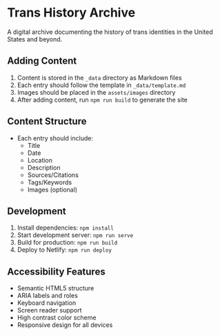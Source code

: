 # Trans History Archive

A digital archive documenting the history of trans identities in the United States and beyond.

## Adding Content

1. Content is stored in the `_data` directory as Markdown files
2. Each entry should follow the template in `_data/template.md`
3. Images should be placed in the `assets/images` directory
4. After adding content, run `npm run build` to generate the site

## Content Structure

- Each entry should include:
  - Title
  - Date
  - Location
  - Description
  - Sources/Citations
  - Tags/Keywords
  - Images (optional)

## Development

1. Install dependencies: `npm install`
2. Start development server: `npm run serve`
3. Build for production: `npm run build`
4. Deploy to Netlify: `npm run deploy`

## Accessibility Features

- Semantic HTML5 structure
- ARIA labels and roles
- Keyboard navigation
- Screen reader support
- High contrast color scheme
- Responsive design for all devices
